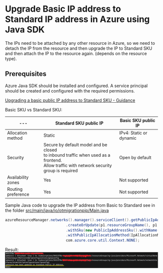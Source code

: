 # Upgrade Basic IP address to Standard IP address in Azure using Java SDK

The IPs need to be attached by any other resource in Azure, so we need to detach the IP from the resource and then upgrade the IP to Standard SKU and then attach the IP to the resource again. (depends on the resource type).

## Prerequisites

Azure Java SDK should be installed and configured.
A service principal should be created and configured with the required permissions.

[Upgrading a basic public IP address to Standard SKU - Guidance](https://learn.microsoft.com/en-us/azure/virtual-network/ip-services/public-ip-basic-upgrade-guidance)

Basic SKU vs Standard SKU:

| --- | Standard SKU public IP | Basic SKU public IP |
| --- | --- | --- |
| Allocation method | Static | IPv4: Static or dynamic |
| Security | Secure by default model and be closed <br /> to inbound traffic when used as a frontend.<br />Allow traffic with network security group is required | Open by default |
| Availability zones | Yes | Not supported |
| Routing preference | Yes | Not supported |

Sample Java code to upgrade the IP address from Basic to Standard see in the folder [src/main/java/io/otmigrationpip/Main.java](src/main/java/io/otmigrationpip/Main.java)

```java
azureResourceManager.networks().manager().serviceClient().getPublicIpAddresses()
                            .createOrUpdate(p1.resourceGroupName(), p1.name(), new PublicIpAddressInner().withLocation(p1.regionName())
                            .withSku(new PublicIpAddressSku().withName(PublicIpAddressSkuName.STANDARD))
                            .withPublicIpAllocationMethod(IpAllocationMethod.STATIC),                        
                            com.azure.core.util.Context.NONE);
```

Result: ![Sample result](result.png)